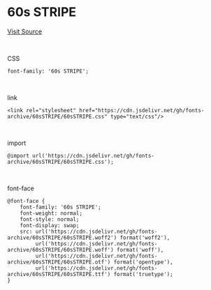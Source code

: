 # 60s STRIPE

[Visit Source](https://greenegg.co.kr/?portfolio=60s-stripe-font)

&nbsp;

CSS

```
font-family: '60s STRIPE';
```

&nbsp;

link

```
<link rel="stylesheet" href="https://cdn.jsdelivr.net/gh/fonts-archive/60sSTRIPE/60sSTRIPE.css" type="text/css"/>
```

&nbsp;

import

```
@import url('https://cdn.jsdelivr.net/gh/fonts-archive/60sSTRIPE/60sSTRIPE.css');
```

&nbsp;

font-face

```
@font-face {
    font-family: '60s STRIPE';
    font-weight: normal;
    font-style: normal;
    font-display: swap;
    src: url('https://cdn.jsdelivr.net/gh/fonts-archive/60sSTRIPE/60sSTRIPE.woff2') format('woff2'),
         url('https://cdn.jsdelivr.net/gh/fonts-archive/60sSTRIPE/60sSTRIPE.woff') format('woff'),
         url('https://cdn.jsdelivr.net/gh/fonts-archive/60sSTRIPE/60sSTRIPE.otf') format('opentype'),
         url('https://cdn.jsdelivr.net/gh/fonts-archive/60sSTRIPE/60sSTRIPE.ttf') format('truetype');
}
```

